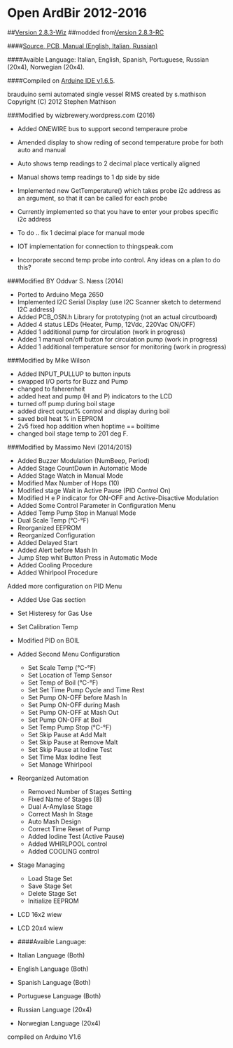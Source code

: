 Open ArdBir 2012-2016
===========
##[Version 2.8.3-Wiz](https://github.com/wizbrewery/wiz-Open-ArdBir)
##modded from[Version 2.8.3-RC](https://github.com/ArdBir/Open-ArdBir/archive/v2.8.3-RC.zip)

####[Source, PCB, Manual (English, Italian, Russian)](http://goo.gl/qMhPgu)

####Avaible Language: Italian, English, Spanish, Portuguese, Russian (20x4), Norwegian (20x4).

####Compiled on [Arduine IDE v1.6.5](http://www.arduino.cc/en/Main/Software).

brauduino semi automated single vessel RIMS
created by s.mathison
Copyright (C) 2012  Stephen Mathison

###Modified by wizbrewery.wordpress.com (2016)
 - Added ONEWIRE bus to support second temperaure probe
 - Amended display to show reding of second temperature probe for both auto and manual
 - Auto shows temp readings to 2 decimal place vertically aligned
 - Manual shows temp readings to 1 dp side by side
 - Implemented new GetTemperature() which takes probe i2c address as an argument,  so that it can be called for each probe
 - Currently implemented so that you have to enter your probes specific i2c address

 - To do ..  fix 1 decimal place for manual mode
 - IOT implementation for connection to thingspeak.com
 - Incorporate second temp probe into control.  Any ideas on a plan to do this?
 
###Modified BY Oddvar S. Næss (2014)
 - Ported to Arduino Mega 2650
 - Implemented I2C Serial Display (use I2C Scanner sketch to determend I2C address)
 - Added PCB_OSN.h Library for prototyping (not an actual circutboard)
 - Added 4 status LEDs (Heater, Pump, 12Vdc, 220Vac ON/OFF)
 - Added 1 additional pump for circulation (work in progress)
 - Added 1 manual on/off button for circulation pump (work in progress)
 - Added 1 additional temperature sensor for monitoring (work in progress)
 
###Modified by Mike Wilson

 - Added INPUT_PULLUP to button inputs
 - swapped I/O ports for Buzz and Pump
 - changed to faherenheit
 - added heat and pump (H and P) indicators to the LCD
 - turned off pump during boil stage
 - added direct output% control and display during boil
 - saved boil heat % in EEPROM
 - 2v5 fixed hop addition when hoptime == boiltime
 - changed boil stage temp to 201 deg F.

###Modified by Massimo Nevi (2014/2015)

 - Added Buzzer Modulation (NumBeep, Period)
 - Added Stage CountDown in Automatic Mode
 - Added Stage Watch in Manual Mode
 - Modified Max Number of Hops (10)
 - Modified stage Wait in Active Pause (PID Control On)
 - Modified H e P indicator for ON-OFF and Active-Disactive Modulation
 - Added Some Control Parameter in Configuration Menu
 - Added Temp Pump Stop in Manual Mode
 - Dual Scale Temp (°C-°F)
 - Reorganized EEPROM
 - Reorganized Configuration
 - Added Delayed Start
 - Added Alert before Mash In
 - Jump Step whit Button Press in Automatic Mode
 - Added Cooling Procedure
 - Added Whirlpool Procedure

 Added more configuration on PID Menu
 - Added Use Gas section
 - Set Histeresy for Gas Use
 - Set Calibration Temp
 - Modified PID on BOIL

 - Added Second Menu Configuration
   - Set Scale Temp (°C-°F)
   - Set Location of Temp Sensor
   - Set Temp of Boil (°C-°F)
   - Set Set Time Pump Cycle and Time Rest
   - Set Pump ON-OFF before Mash In
   - Set Pump ON-OFF during Mash
   - Set Pump ON-OFF at Mash Out
   - Set Pump ON-OFF at Boil
   - Set Temp Pump Stop (°C-°F)
   - Set Skip Pause at Add Malt
   - Set Skip Pause at Remove Malt
   - Set Skip Pause at Iodine Test
   - Set Time Max Iodine Test
   - Set Manage Whirlpool

 - Reorganized Automation
   - Removed Number of Stages Setting
   - Fixed Name of Stages (8)
   - Dual A-Amylase Stage
   - Correct Mash In Stage
   - Auto Mash Design
   - Correct Time Reset of Pump
   - Added Iodine Test (Active Pause)
   - Added WHIRLPOOL control
   - Added COOLING control

 - Stage Managing
   - Load Stage Set
   - Save Stage Set
   - Delete Stage Set
   - Initialize EEPROM

 - LCD 16x2 wiew
 - LCD 20x4 wiew

 - ####Avaible Language:
  - Italian Language     (Both)
  - English Language     (Both)
  - Spanish Language     (Both)
  - Portuguese Language  (Both)
  - Russian Language     (20x4)
  - Norwegian Language   (20x4)

 compiled on Arduino V1.6
